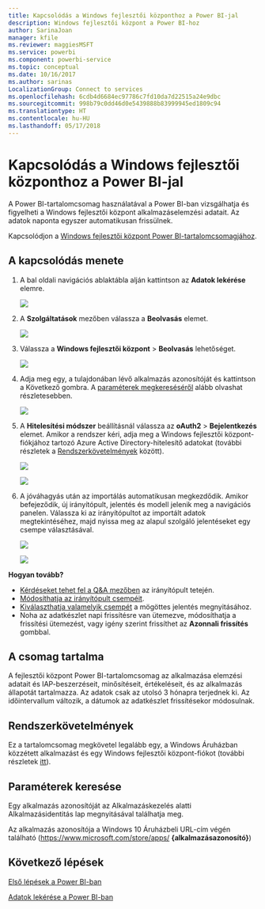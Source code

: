 ```yaml
---
title: Kapcsolódás a Windows fejlesztői központhoz a Power BI-jal
description: Windows fejlesztői központ a Power BI-hoz
author: SarinaJoan
manager: kfile
ms.reviewer: maggiesMSFT
ms.service: powerbi
ms.component: powerbi-service
ms.topic: conceptual
ms.date: 10/16/2017
ms.author: sarinas
LocalizationGroup: Connect to services
ms.openlocfilehash: 6cdb4d6684ec97786c7fd10da7d22515a24e9dbc
ms.sourcegitcommit: 998b79c0dd46d0e5439888b83999945ed1809c94
ms.translationtype: HT
ms.contentlocale: hu-HU
ms.lasthandoff: 05/17/2018
---
```

# <a name="connect-to-windows-dev-center-with-power-bi"></a>Kapcsolódás a Windows fejlesztői központhoz a Power BI-jal
A Power BI-tartalomcsomag használatával a Power BI-ban vizsgálhatja és figyelheti a Windows fejlesztői központ alkalmazáselemzési adatait. Az adatok naponta egyszer automatikusan frissülnek.

Kapcsolódjon a [Windows fejlesztői központ Power BI-tartalomcsomagjához](https://app.powerbi.com/getdata/services/devcenter).

## <a name="how-to-connect"></a>A kapcsolódás menete
1. A bal oldali navigációs ablaktábla alján kattintson az **Adatok lekérése** elemre.
   
   ![](media/service-connect-to-windows-dev-center/getdata.png)
2. A **Szolgáltatások** mezőben válassza a **Beolvasás** elemet.
   
   ![](media/service-connect-to-windows-dev-center/services.png)
3. Válassza a **Windows fejlesztői központ** \> **Beolvasás** lehetőséget.
   
   ![](media/service-connect-to-windows-dev-center/windowsdev.png)
4. Adja meg egy, a tulajdonában lévő alkalmazás azonosítóját és kattintson a Következő gombra. A [paraméterek megkereséséről](#FindingParams) alább olvashat részletesebben.
   
   ![](media/service-connect-to-windows-dev-center/params.png)
5. A **Hitelesítési módszer** beállításnál válassza az **oAuth2** \> **Bejelentkezés** elemet. Amikor a rendszer kéri, adja meg a Windows fejlesztői központ-fiókjához tartozó Azure Active Directory-hitelesítő adatokat (további részletek a [Rendszerkövetelmények](#Requirements) között).
   
    ![](media/service-connect-to-windows-dev-center/creds.png)
   
    ![](media/service-connect-to-windows-dev-center/creds2.png)
6. A jóváhagyás után az importálás automatikusan megkezdődik. Amikor befejeződik, új irányítópult, jelentés és modell jelenik meg a navigációs panelen. Válassza ki az irányítópultot az importált adatok megtekintéséhez, majd nyissa meg az alapul szolgáló jelentéseket egy csempe választásával.
   
    ![](media/service-connect-to-windows-dev-center/dashboard.png)
   
    ![](media/service-connect-to-windows-dev-center/report.png)

**Hogyan tovább?**

* [Kérdéseket tehet fel a Q&A mezőben](power-bi-q-and-a.md) az irányítópult tetején.
* [Módosíthatja az irányítópult csempéit](service-dashboard-edit-tile.md).
* [Kiválaszthatja valamelyik csempét](service-dashboard-tiles.md) a mögöttes jelentés megnyitásához.
* Noha az adatkészlet napi frissítésre van ütemezve, módosíthatja a frissítési ütemezést, vagy igény szerint frissíthet az **Azonnali frissítés** gombbal.

## <a name="whats-included"></a>A csomag tartalma
A fejlesztői központ Power BI-tartalomcsomag az alkalmazása elemzési adatait és IAP-beszerzéseit, minősítéseit, értékeléseit, és az alkalmazás állapotát tartalmazza. Az adatok csak az utolsó 3 hónapra terjednek ki. Az időintervallum változik, a dátumok az adatkészlet frissítésekor módosulnak.

<a name="Requirements"></a>

## <a name="system-requirements"></a>Rendszerkövetelmények
Ez a tartalomcsomag megkövetel legalább egy, a Windows Áruházban közzétett alkalmazást és egy Windows fejlesztői központ-fiókot (további részletek [itt](https://msdn.microsoft.com/windows/uwp/publish/manage-account-users)).

<a name="FindingParams"></a>

## <a name="finding-parameters"></a>Paraméterek keresése
Egy alkalmazás azonosítóját az Alkalmazáskezelés alatti Alkalmazásidentitás lap megnyitásával találhatja meg.

Az alkalmazás azonosítója a Windows 10 Áruházbeli URL-cím végén található (https://www.microsoft.com/store/apps/ **{alkalmazásazonosító}**)

## <a name="next-steps"></a>Következő lépések
[Első lépések a Power BI-ban](service-get-started.md)

[Adatok lekérése a Power BI-ban](service-get-data.md)

